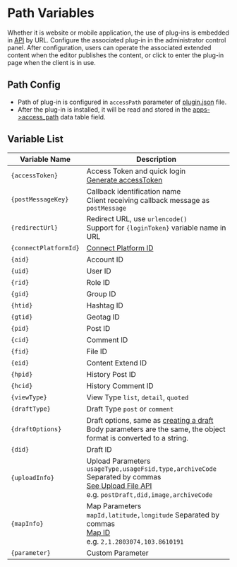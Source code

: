 # Path Variables

Whether it is website or mobile application, the use of plug-ins is embedded in [API](../../api/) by URL. Configure the associated plug-in in the administrator control panel. After configuration, users can operate the associated extended content when the editor publishes the content, or click to enter the plug-in page when the client is in use.

## Path Config

- Path of plug-in is configured in `accessPath` parameter of [plugin.json](https://docs.fresns.com/open-source/extensions/index.md#pluginjson-config-file) file.
- After the plug-in is installed, it will be read and stored in the [apps->access_path](https://docs.fresns.com/open-source/database/apps/apps.md) data table field.

## Variable List

| Variable Name | Description |
| --- | --- |
| `{accessToken}` | Access Token and quick login<br>[Generate accessToken](access-token.md) |
| `{postMessageKey}` | Callback identification name<br>Client receiving callback message as `postMessage` |
| `{redirectUrl}` | Redirect URL, use `urlencode()`<br>Support for `{loginToken}` variable name in URL |
| `{connectPlatformId}` | [Connect Platform ID](https://docs.fresns.com/open-source/configs/dictionary/connects.html) |
| `{aid}` | Account ID |
| `{uid}` | User ID |
| `{rid}` | Role ID |
| `{gid}` | Group ID |
| `{htid}` | Hashtag ID |
| `{gtid}` | Geotag ID |
| `{pid}` | Post ID |
| `{cid}` | Comment ID |
| `{fid}` | File ID |
| `{eid}` | Content Extend ID |
| `{hpid}` | History Post ID |
| `{hcid}` | History Comment ID |
| `{viewType}` | View Type `list`, `detail`, `quoted` |
| `{draftType}` | Draft Type `post` or `comment` |
| `{draftOptions}` | Draft options, same as [creating a draft](../../api/editor/draft-create.md) Body parameters are the same, the object format is converted to a string. |
| `{did}` | Draft ID |
| `{uploadInfo}` | Upload Parameters `usageType,usageFsid,type,archiveCode` Separated by commas<br>[See Upload File API](../../api/common/file-upload.md)<br>e.g. `postDraft,did,image,archiveCode` |
| `{mapInfo}` | Map Parameters `mapId,latitude,longitude` Separated by commas<br>[Map ID](../dictionary/maps.md)<br>e.g. `2,1.2803074,103.8610191` |
| `{parameter}` | Custom Parameter |
